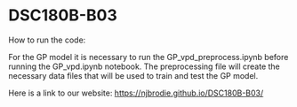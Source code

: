 # DSC180B-B03

How to run the code:

For the GP model it is necessary to run the GP_vpd_preprocess.ipynb before running the GP_vpd.ipynb notebook. The preprocessing file will create the necessary data files that will be used to train and test the GP model.

Here is a link to our website: https://njbrodie.github.io/DSC180B-B03/



